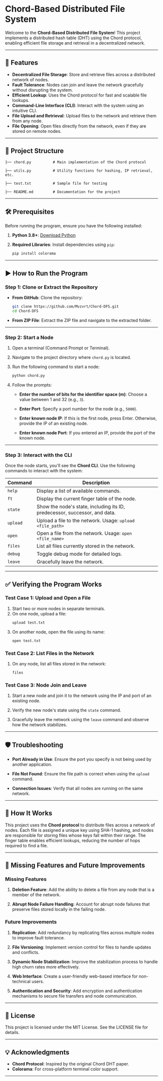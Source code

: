 # Chord-Based Distributed File System

Welcome to the **Chord-Based Distributed File System**! This project implements a distributed hash table (DHT) using the Chord protocol, enabling efficient file storage and retrieval in a decentralized network.

---

## 🚀 Features

- **Decentralized File Storage**: Store and retrieve files across a distributed network of nodes.
- **Fault Tolerance**: Nodes can join and leave the network gracefully without disrupting the system.
- **Efficient Lookup**: Uses the Chord protocol for fast and scalable file lookups.
- **Command-Line Interface (CLI)**: Interact with the system using an intuitive CLI.
- **File Upload and Retrieval**: Upload files to the network and retrieve them from any node.
- **File Opening**: Open files directly from the network, even if they are stored on remote nodes.

---

## 📂 Project Structure

```
├── chord.py          # Main implementation of the Chord protocol

├── utils.py          # Utility functions for hashing, IP retrieval, etc.

├── test.txt          # Sample file for testing

├── README.md         # Documentation for the project
```

---

## 🛠️ Prerequisites

Before running the program, ensure you have the following installed:

1. **Python 3.8+**: [Download Python](https://www.python.org/downloads/)
2. **Required Libraries**: Install dependencies using `pip`:
   
   ```bash
   pip install colorama
   ```

---

## ▶️ How to Run the Program

### Step 1: Clone or Extract the Repository

- **From GitHub**: Clone the repository:
  
  ```bash
  git clone https://github.com/Mvzvrt/Chord-DFS.git
  cd Chord-DFS
  ```
- **From ZIP File**: Extract the ZIP file and navigate to the extracted folder.

---

### Step 2: Start a Node

1. Open a terminal (Command Prompt or Terminal).
2. Navigate to the project directory where `chord.py` is located.
3. Run the following command to start a node:
   
   ```bash
   python chord.py
   ```
4. Follow the prompts:
   - **Enter the number of bits for the identifier space (m)**: Choose a value between 1 and 32 (e.g., `3`).

   - **Enter Port**: Specify a port number for the node (e.g., `5000`).

   - **Enter known node IP**: If this is the first node, press Enter. Otherwise, provide the IP of an existing node.

   - **Enter known node Port**: If you entered an IP, provide the port of the known node.

---

### Step 3: Interact with the CLI

Once the node starts, you'll see the **Chord CLI**. Use the following commands to interact with the system:

| Command       | Description                                                                 |
|---------------|-----------------------------------------------------------------------------|
| `help`        | Display a list of available commands.                                      |
| `ft`          | Display the current finger table of the node.                              |
| `state`       | Show the node's state, including its ID, predecessor, successor, and data. |
| `upload`      | Upload a file to the network. Usage: `upload <file_path>`                  |
| `open`        | Open a file from the network. Usage: `open <file_name>`                   |                  |
| `files`       | List all files currently stored in the network.                           |
| `debug`       | Toggle debug mode for detailed logs.                                       |
| `leave`       | Gracefully leave the network.                                              |

---

## ✅ Verifying the Program Works

### Test Case 1: Upload and Open a File

1. Start two or more nodes in separate terminals.
2. On one node, upload a file:
   ```bash
   upload test.txt
   ```
3. On another node, open the file using its name:
   ```bash
   open test.txt
   ```

### Test Case 2: List Files in the Network

1. On any node, list all files stored in the network:
   ```bash
   files
   ```

### Test Case 3: Node Join and Leave

1. Start a new node and join it to the network using the IP and port of an existing node.

2. Verify the new node's state using the `state` command.

3. Gracefully leave the network using the `leave` command and observe how the network stabilizes.

---

## 🛡️ Troubleshooting

- **Port Already in Use**: Ensure the port you specify is not being used by another application.

- **File Not Found**: Ensure the file path is correct when using the `upload` command.

- **Connection Issues**: Verify that all nodes are running on the same network.

---

## 📖 How It Works

This project uses the **Chord protocol** to distribute files across a network of nodes. Each file is assigned a unique key using SHA-1 hashing, and nodes are responsible for storing files whose keys fall within their range. The finger table enables efficient lookups, reducing the number of hops required to find a file.

---

## 🚧 Missing Features and Future Improvements

### Missing Features
1. **Deletion Feature**: Add the ability to delete a file from any node that is a member of the network.

2. **Abrupt Node Failure Handling**: Account for abrupt node failures that preserve files stored locally in the failing node.

### Future Improvements
1. **Replication**: Add redundancy by replicating files across multiple nodes to improve fault tolerance.

2. **File Versioning**: Implement version control for files to handle updates and conflicts.

3. **Dynamic Node Stabilization**: Improve the stabilization process to handle high churn rates more effectively.

4. **Web Interface**: Create a user-friendly web-based interface for non-technical users.

5. **Authentication and Security**: Add encryption and authentication mechanisms to secure file transfers and node communication.

---

## 📜 License

This project is licensed under the MIT License. See the LICENSE file for details.

---

## 💡 Acknowledgments

- **Chord Protocol**: Inspired by the original Chord DHT paper.
- **Colorama**: For cross-platform terminal color support.

---

